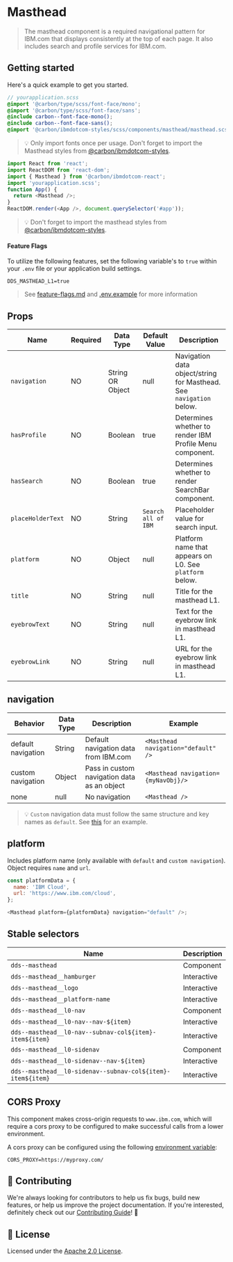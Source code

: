 # Masthead

> The masthead component is a required navigational pattern for IBM.com that
> displays consistently at the top of each page. It also includes search and
> profile services for IBM.com.

## Getting started

Here's a quick example to get you started.

```scss
// yourapplication.scss
@import '@carbon/type/scss/font-face/mono';
@import '@carbon/type/scss/font-face/sans';
@include carbon--font-face-mono();
@include carbon--font-face-sans();
@import '@carbon/ibmdotcom-styles/scss/components/masthead/masthead.scss';
```

> 💡 Only import fonts once per usage. Don't forget to import the Masthead
> styles from
> [@carbon/ibmdotcom-styles](https://github.com/carbon-design-system/ibm-dotcom-library/blob/master/packages/styles).

```javascript
import React from 'react';
import ReactDOM from 'react-dom';
import { Masthead } from '@carbon/ibmdotcom-react';
import 'yourapplication.scss';
function App() {
  return <Masthead />;
}
ReactDOM.render(<App />, document.querySelector('#app'));
```

> 💡 Don't forget to import the masthead styles from
> [@carbon/ibmdotcom-styles](https://github.com/carbon-design-system/ibm-dotcom-library/blob/master/packages/styles).

#### Feature Flags

To utilize the following features, set the following variable's to `true` within
your `.env` file or your application build settings.

```
DDS_MASTHEAD_L1=true
```

> See
> [feature-flags.md](https://github.com/carbon-design-system/ibm-dotcom-library/blob/master/packages/react/docs/feature-flags.md)
> and
> [.env.example](https://github.com/carbon-design-system/ibm-dotcom-library/blob/master/packages/react/.env.example)
> for more information

## Props

| Name              | Required | Data Type        | Default Value       | Description                                                         |
| ----------------- | -------- | ---------------- | ------------------- | ------------------------------------------------------------------- |
| `navigation`      | NO       | String OR Object | null                | Navigation data object/string for Masthead. See `navigation` below. |
| `hasProfile`      | NO       | Boolean          | true                | Determines whether to render IBM Profile Menu component.            |
| `hasSearch`       | NO       | Boolean          | true                | Determines whether to render SearchBar component.                   |
| `placeHolderText` | NO       | String           | `Search all of IBM` | Placeholder value for search input.                                 |
| `platform`        | NO       | Object           | null                | Platform name that appears on L0. See `platform` below.             |
| `title`           | NO       | String           | null                | Title for the masthead L1.                                          |
| `eyebrowText`     | NO       | String           | null                | Text for the eyebrow link in masthead L1.                           |
| `eyebrowLink`     | NO       | String           | null                | URL for the eyebrow link in masthead L1.                            |

## navigation

| Behavior           | Data Type | Description                                 | Example                             |
| ------------------ | --------- | ------------------------------------------- | ----------------------------------- |
| default navigation | String    | Default navigation data from IBM.com        | `<Masthead navigation="default" />` |
| custom navigation  | Object    | Pass in custom navigation data as an object | `<Masthead navigation={myNavObj}/>` |
| none               | null      | No navigation                               | `<Masthead />`                      |

> 💡 `Custom` navigation data must follow the same structure and key names as
> `default`. See
> [this](https://www.ibm.com/common/v18/js/data/jsononly/usen.json) for an
> example.

## platform

Includes platform name (only available with `default` and `custom navigation`).
Object requires `name` and `url`.

```javascript
const platformData = {
  name: 'IBM Cloud',
  url: 'https://www.ibm.com/cloud',
};

<Masthead platform={platformData} navigation="default" />;
```

## Stable selectors

| Name                                                       | Description |
| ---------------------------------------------------------- | ----------- |
| `dds--masthead`                                            | Component   |
| `dds--masthead__hamburger`                                 | Interactive |
| `dds--masthead__logo`                                      | Interactive |
| `dds--masthead__platform-name`                             | Interactive |
| `dds--masthead__l0-nav`                                    | Component   |
| `dds--masthead__l0-nav--nav-${item}`                       | Interactive |
| `dds--masthead__l0-nav--subnav-col${item}-item${item}`     | Interactive |
| `dds--masthead__l0-sidenav`                                | Component   |
| `dds--masthead__l0-sidenav--nav-${item}`                   | Interactive |
| `dds--masthead__l0-sidenav--subnav-col${item}-item${item}` | Interactive |

## CORS Proxy

This component makes cross-origin requests to `www.ibm.com`, which will require
a cors proxy to be configured to make successful calls from a lower environment.

A cors proxy can be configured using the following
[environment variable](https://github.com/carbon-design-system/ibm-dotcom-library/blob/master/packages/react/docs/environment-variables.md):

`CORS_PROXY=https://myproxy.com/`

## 🙌 Contributing

We're always looking for contributors to help us fix bugs, build new features,
or help us improve the project documentation. If you're interested, definitely
check out our
[Contributing Guide](https://github.com/carbon-design-system/ibm-dotcom-library/blob/master/.github/CONTRIBUTING.md)!
👀

## 📝 License

Licensed under the
[Apache 2.0 License](https://github.com/carbon-design-system/ibm-dotcom-library/blob/master/LICENSE).
